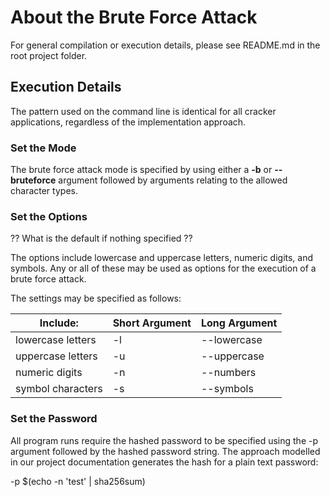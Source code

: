 # About the Brute Force Attack

For general compilation or execution details, please see README.md in the root project folder.

## Execution Details

The pattern used on the command line is identical for all cracker applications, regardless of the implementation approach.

### Set the Mode

The brute force attack mode is specified by using either a **-b** or **--bruteforce** argument followed by arguments relating to the allowed character types.

### Set the Options

?? What is the default if nothing specified ??

The options include lowercase and uppercase letters, numeric digits, and symbols. Any or all of these may be used as options for the execution of a brute force attack. 

The settings may be specified as follows:

| Include: | Short Argument | Long Argument |
| ------ | --------------|----------------------|
| lowercase letters | -l | --lowercase |
| uppercase letters | -u | --uppercase |
| numeric digits | -n | --numbers |
| symbol characters | -s | --symbols |

### Set the Password

All program runs require the hashed password to be specified using the -p argument followed by the hashed password string. The approach modelled in our project documentation generates the hash for a plain text password: 

-p $(echo -n 'test' | sha256sum) 